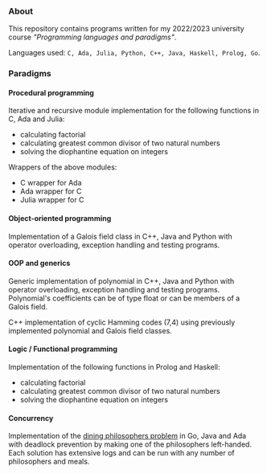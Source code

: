 ### About

This repository contains programs written for my 2022/2023 university course *"Programming languages and paradigms"*.

Languages used: `C, Ada, Julia, Python, C++, Java, Haskell, Prolog, Go`.

### Paradigms

#### Procedural programming 

Iterative and recursive module implementation for the following functions in C, Ada and Julia:

- calculating factorial
- calculating greatest common divisor of two natural numbers
- solving the diophantine equation on integers

Wrappers of the above modules:

- C wrapper for Ada
- Ada wrapper for C
- Julia wrapper for C

#### Object-oriented programming

Implementation of a Galois field class in C++, Java and Python with operator overloading, exception handling and testing programs.

#### OOP and generics

Generic implementation of polynomial in C++, Java and Python with operator overloading, exception handling and testing programs. Polynomial's coefficients can be of type float or can be members of a Galois field.

C++ implementation of cyclic Hamming codes (7,4) using previously implemented polynomial and Galois field classes.

#### Logic / Functional programming

Implementation of the following functions in Prolog and Haskell:

- calculating factorial
- calculating greatest common divisor of two natural numbers
- solving the diophantine equation on integers

#### Concurrency

Implementation of the [dining philosophers problem](https://en.wikipedia.org/wiki/Dining_philosophers_problem) in Go, Java and Ada with deadlock prevention by making one of the philosophers left-handed. Each solution has extensive logs and can be run with any number of philosophers and meals.
